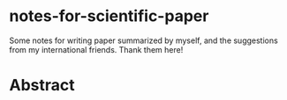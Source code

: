 # notes-for-scientific-paper
Some notes for writing paper summarized by myself, and the suggestions from my international friends. Thank them here! 
# Abstract
